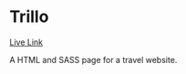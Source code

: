 # Trillo

[Live Link](https://trillotravels.netlify.app/)

 A HTML and SASS page for a travel website.
